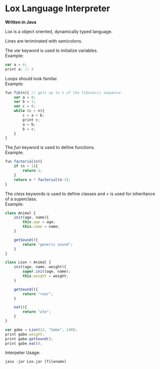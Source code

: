 
# Lox Language Interpreter 
**Written in Java**

Lox is a object oriented, dynamically typed language.

Lines are teriminated with semicolons.

The *var* keyword is used to initialize variables.  
Example: 
```javascript
var a = 4;
print a; // 4
```

Loops should look familar.  
Example:
```javascript
fun fib(n){ // gets up to n of the fibonacci sequence
    var a = 0;
    var b = 1;
    var c = 0;
    while (c < n){
        c = a + b;
        print c;
        a = b;
        b = c;
    }
}
```

The *fun* keyword is used to define functions.  
Example:
```javascript
fun factorial(n){
    if (n < 1){
        return 1;
    }
    return n * factorial(n-1);
}
```

The *class* keywords is used to define classes and *<* is used for inheritance of a superclass.   
Example:
```javascript
class Animal {
    init(age, name){
        this.age = age;
        this.name = name;
    }

    getSound(){
        return "generic sound";
    }
}

class Lion < Animal {
    init(age, name, weight){
        super.init(age, name);
        this.weight = weight;
    }

    getSound(){
        return "roar";
    }

    eat(){
        return "ate";
    }
}

var gabe = Lion(22, "Gabe", 140);
print gabe.weight;
print gabe.getSound();
print gabe.eat();
```

Interpeter Usage: 
```shell
java -jar Lox.jar [filename]
```